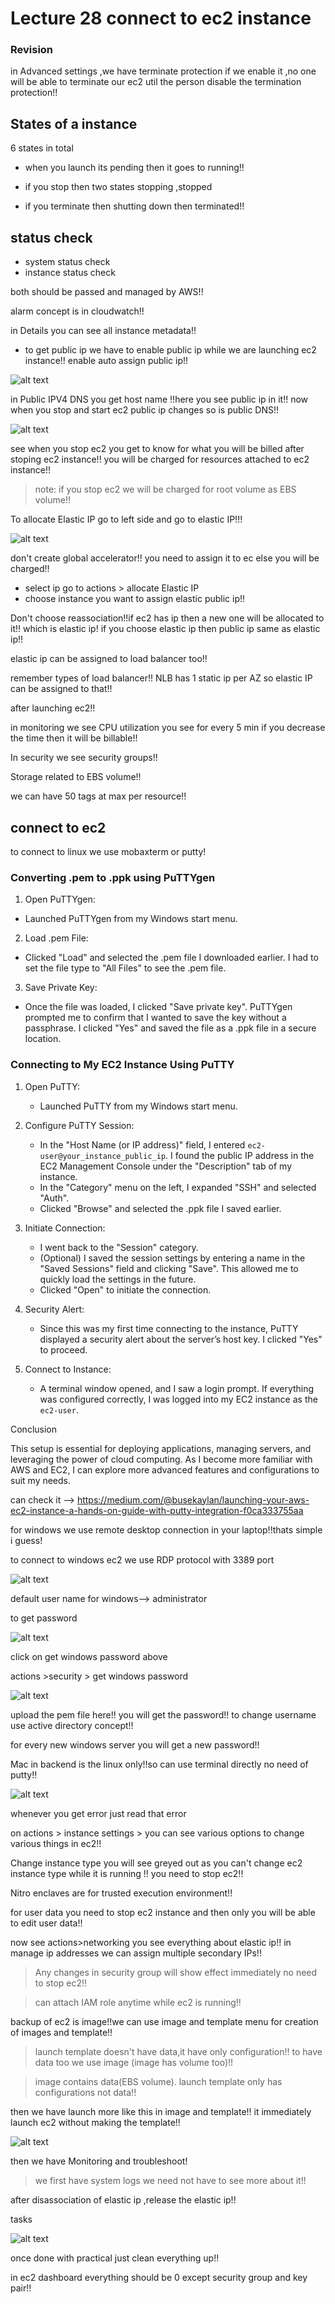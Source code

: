 # Lecture 28 connect to ec2 instance

### Revision
in Advanced settings ,we have terminate protection if we enable it ,no one will be able to terminate our ec2 util the person disable the termination protection!!

## States of a instance
6 states in total
- when you launch its pending then it goes to running!!

- if you stop then two states stopping ,stopped

- if you terminate then shutting down then terminated!!

## status check

- system status check
- instance status check

both should be passed and managed by AWS!!


alarm concept is in cloudwatch!!

in Details you can see all instance metadata!!

- to get public ip we have to enable public ip while we are launching ec2 instance!! enable auto assign public ip!!

![alt text](image.png)

in Public IPV4 DNS you get host name !!here you see public ip in it!! now when you stop and start ec2 public ip changes so is public DNS!!

![alt text](image-1.png)

see when you stop ec2 you get to know for what you will be billed after stoping ec2 instance!! you will be charged for resources attached to ec2 instance!!

> note: if you stop ec2 we will be charged for root volume as EBS volume!!

To allocate Elastic IP go to left side and go to elastic IP!!!

![alt text](image-2.png)

 don't create global accelerator!! you need to assign it to ec else you will be charged!!

 - select ip go to actions > allocate Elastic IP
 - choose instance you want to assign elastic public ip!!

 Don't choose reassociation!!if ec2 has ip then a new one will be allocated to it!! which is elastic ip! if you choose elastic ip then public ip same as elastic ip!!

 elastic ip can be assigned to load balancer too!!

 remember types of load balancer!! NLB has 1 static ip per AZ so elastic IP can be assigned to that!!

 after launching ec2!!

 in monitoring we see CPU utilization you see for every 5 min if you decrease the time then it will be billable!!

 In security we see security groups!!

 Storage related to EBS volume!!

 we can have 50 tags at max per resource!!

 ## connect to ec2

 to connect to linux we use mobaxterm or putty!

 ### Converting .pem to .ppk using PuTTYgen

1. Open PuTTYgen:
- Launched PuTTYgen from my Windows start menu.

2. Load .pem File:
- Clicked "Load" and selected the .pem file I downloaded earlier. I had to set the file type to "All Files" to see the .pem file.

3. Save Private Key:
- Once the file was loaded, I clicked "Save private key". PuTTYgen prompted me to confirm that I wanted to save the key without a passphrase. I clicked "Yes" and saved the file as a .ppk file in a secure location.

### Connecting to My EC2 Instance Using PuTTY

1. Open PuTTY:
    - Launched PuTTY from my Windows start menu.

2. Configure PuTTY Session:
    - In the "Host Name (or IP address)" field, I entered `ec2-user@your_instance_public_ip`. I found the public IP address in the EC2 Management Console under the "Description" tab of my instance.
    - In the "Category" menu on the left, I expanded "SSH" and selected "Auth".
    - Clicked "Browse" and selected the .ppk file I saved earlier.

3. Initiate Connection:
    - I went back to the "Session" category.
    - (Optional) I saved the session settings by entering a name in the "Saved Sessions" field and clicking "Save". This allowed me to quickly load the settings in the future.
    - Clicked "Open" to initiate the connection.

4. Security Alert:
    - Since this was my first time connecting to the instance, PuTTY displayed a security alert about the server’s host key. I clicked "Yes" to proceed.

5. Connect to Instance:
    - A terminal window opened, and I saw a login prompt. If everything was configured correctly, I was logged into my EC2 instance as the `ec2-user`.

Conclusion

This setup is essential for deploying applications, managing servers, and leveraging the power of cloud computing. As I become more familiar with AWS and EC2, I can explore more advanced features and configurations to suit my needs.

can check it --> https://medium.com/@busekaylan/launching-your-aws-ec2-instance-a-hands-on-guide-with-putty-integration-f0ca333755aa

for windows we use remote desktop connection in your laptop!!thats simple i guess!

to connect to windows ec2 we use RDP protocol with 3389 port

![alt text](image-3.png)

default user name for windows--> administrator

to get password

![alt text](image-4.png)

click on get windows password above

actions >security > get windows password

![alt text](image-5.png)

upload the pem file here!! you will get the password!! to change username use active directory concept!! 

for every new windows server you will get a new password!!

Mac in backend is the linux only!!so can use terminal directly no need of putty!!

![alt text](image-6.png)

whenever you get error just read that error

on actions > instance settings > you can see various options to change various things in ec2!!

Change instance type you will see greyed out as you can't change ec2 instance type while it is running !! you need to stop ec2!!

Nitro enclaves are for trusted execution environment!!

for user data you need to stop ec2 instance and then only you will be able to edit user data!!

now see  actions>networking you see everything about elastic ip!! in manage ip addresses we can assign multiple secondary IPs!!

> Any changes in security group will show effect immediately no need to stop ec2!!

> can attach IAM role anytime while ec2 is running!!

backup of ec2 is image!!we can use image and template menu for creation of images and template!!

> launch template doesn't have data,it have only configuration!! to have data too we use image (image has volume too)!!

>image contains data(EBS volume). launch template only has configurations not data!!

then we have launch more like this in image and template!! it immediately launch ec2 without making the template!!

![alt text](image-7.png)

then we have Monitoring and troubleshoot!

>we first have system logs we need not have to see more about it!!

after disassociation of elastic ip ,release the elastic ip!!

tasks

![alt text](image-8.png)

once done with practical just clean everything up!!

in ec2 dashboard everything should be 0 except security group and key pair!!
